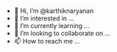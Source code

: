 - 👋 Hi, I’m @karthiknaryanan
- 👀 I’m interested in ...
- 🌱 I’m currently learning ...
- 💞️ I’m looking to collaborate on ...
- 📫 How to reach me ...

<!---
karthiknaryanan/karthiknaryanan is a ✨ special ✨ repository because its `README.md` (this file) appears on your GitHub profile.
You can click the Preview link to take a look at your changes.
--->
